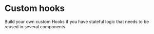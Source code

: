 # Custom hooks

Build your own custom Hooks if you have stateful logic that needs to be reused in several components.
